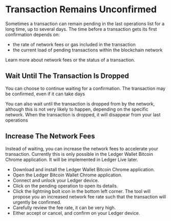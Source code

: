 # Transaction Remains Unconfirmed

Sometimes a transaction can remain pending in the last operations list for a long time, up to several days. The time before a transaction gets its first confirmation depends on:

- the rate of network fees or gas included in the transaction
- the current load of pending transactions within the blockchain network

Learn more about network fees or the status of a transaction.

## **Wait Until The Transaction Is Dropped**

You can choose to continue waiting for a confirmation. The transaction may be confirmed, even if it can take days

You can also wait until the transaction is dropped from by the network, although this is not very likely to happen, depending on the specific network. When the transaction is dropped, it will disappear from your last operations

## **Increase The Network Fees**

Instead of waiting, you can increase the network fees to accelerate your transaction. Currently this is only possible in the Ledger Wallet Bitcoin Chrome application. It will be implemented in Ledger Live later.

- Download and install the Ledger Wallet Bitcoin Chrome application.
- Open the Ledger Bitcoin Wallet Chrome application.
- Connect and unlock your Ledger device.
- Click on the pending operation to open its details.
- Click the lightning bolt icon in the bottom left corner. The tool will propose you an increased network fee rate such that the transaction will urgently be confirmed.
- Carefully review the fee rate, it can be very high.
- Either accept or cancel, and confirm on your Ledger device.
